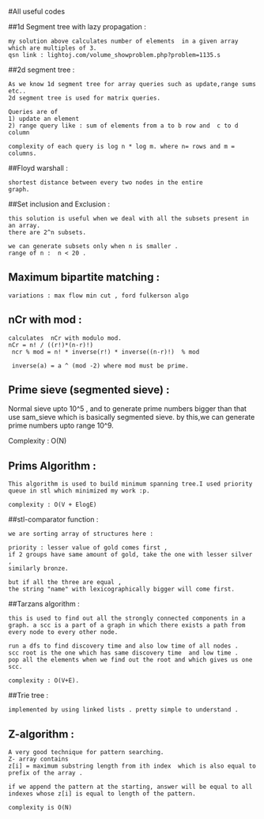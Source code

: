 #All useful codes 

##1d Segment tree with lazy propagation :
	
	my solution above calculates number of elements  in a given array which are multiples of 3.
	qsn link : lightoj.com/volume_showproblem.php?problem=1135.s  

##2d segment tree :
 	
	As we know 1d segment tree for array queries such as update,range sums etc..
	2d segment tree is used for matrix queries. 

	Queries are of 
	1) update an element
	2) range query like : sum of elements from a to b row and  c to d column   

	complexity of each query is log n * log m. where n= rows and m = columns. 

##Floyd warshall :
	
	shortest distance between every two nodes in the entire
	graph.

##Set inclusion and Exclusion :
	
	this solution is useful when we deal with all the subsets present in an array.
	there are 2^n subsets. 

	we can generate subsets only when n is smaller . 
	range of n :  n < 20 .

## Maximum bipartite matching :

	variations : max flow min cut , ford fulkerson algo 


## nCr with mod :

	calculates  nCr with modulo mod.
	nCr = n! / ((r!)*(n-r)!) 
	 ncr % mod = n! * inverse(r!) * inverse((n-r)!)  % mod

	 inverse(a) = a ^ (mod -2) where mod must be prime. 



## Prime sieve (segmented sieve) :

   Normal sieve upto 10^5 , and to generate prime numbers bigger than that 
   use sam_sieve which is basically segmented sieve. by this,we can generate
   prime numbers upto range 10^9.

   Complexity : O(N)

## Prims Algorithm :

	This algorithm is used to build minimum spanning tree.I used priority
	queue in stl which minimized my work :p.

	complexity : O(V + ElogE)           

##stl-comparator function :

	we are sorting array of structures here :

	priority : lesser value of gold comes first ,
	if 2 groups have same amount of gold, take the one with lesser silver ,
	similarly bronze.

	but if all the three are equal ,
	the string "name" with lexicographically bigger will come first. 	

##Tarzans algorithm :

	this is used to find out all the strongly connected components in a 
	graph. a scc is a part of a graph in which there exists a path from
	every node to every other node.

	run a dfs to find discovery time and also low time of all nodes . 
	scc root is the one which has same discovery time  and low time .
	pop all the elements when we find out the root and which gives us one scc.

	complexity : O(V+E).

##Trie tree :

	implemented by using linked lists . pretty simple to understand .
	

## Z-algorithm :
	
	A very good technique for pattern searching.
	Z- array contains 	   
	z[i] = maximum substring length from ith index  which is also equal to 
	prefix of the array .

	if we append the pattern at the starting, answer will be equal to all
	indexes whose z[i] is equal to length of the pattern.

	complexity is O(N) 




